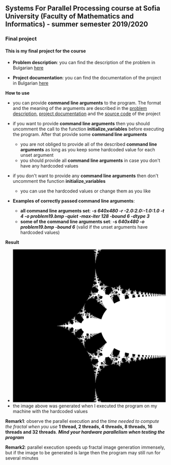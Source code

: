 ## Systems For Parallel Processing course at Sofia University (Faculty of Mathematics and Informatics) - summer semester 2019/2020

### Final project
#### This is my final project for the course

* **Problem description**: you can find the description of the problem in Bulgarian [here](./zad19-fractal.pdf)

* **Project documentation**: you can find the documentation of the project in Bulgarian [here](./documentation.pdf)

**How to use**
* you can provide **command line arguments** to the program. The format and the meaning of the arguments are described in the [problem description](./zad19-fractal.pdf), [project documentation](./documentation.pdf) and the [source code](./project.cpp) of the project 

* if you want to provide **command line arguments** then you should uncomment the call to the function **initialize_variables** before executing the program. After that provide some **command line arguments**
    * you are not obliged to provide all of the described **command line arguments** as long as you keep some hardcoded value for each unset argument
    * you should provide all **command line arguments** in case you don't have any hardcoded values
* if you don't want to provide any **command line arguments** then don't uncomment the function **initialize_variables**
    * you can use the hardcoded values or change them as you like

* **Examples of correctly passed command line arguments**:
    * **all command line arguments set**: ***-s 640x480 -r -2.0:2.0:-1.0:1.0 -t 4 -o problem19.bmp -quiet -max-iter 128 -bound 6 -dtype 3***
    * **some of the command line arguments set**: ***-s 640x480 -o problem19.bmp -bound 6*** (valid if the unset arguments have hardcoded values)

**Result**
* ![Fractal_image_1024x1024](./zad19_1024x1024.bmp)
* the image above was generated when I executed the program on my machine with the hardcoded values

**Remark1**: observe the parallel execution and the *time needed to compute the fractal when you use* **1 thread, 2 threads, 4 threads, 8 threads, 16 threads and 32 threads**. ***Mind your hardware parallelism when testing the program***

**Remark2**: parallel execution speeds up fractal image generation immensely, but if the image to be generated is large then the program may still run for several minutes